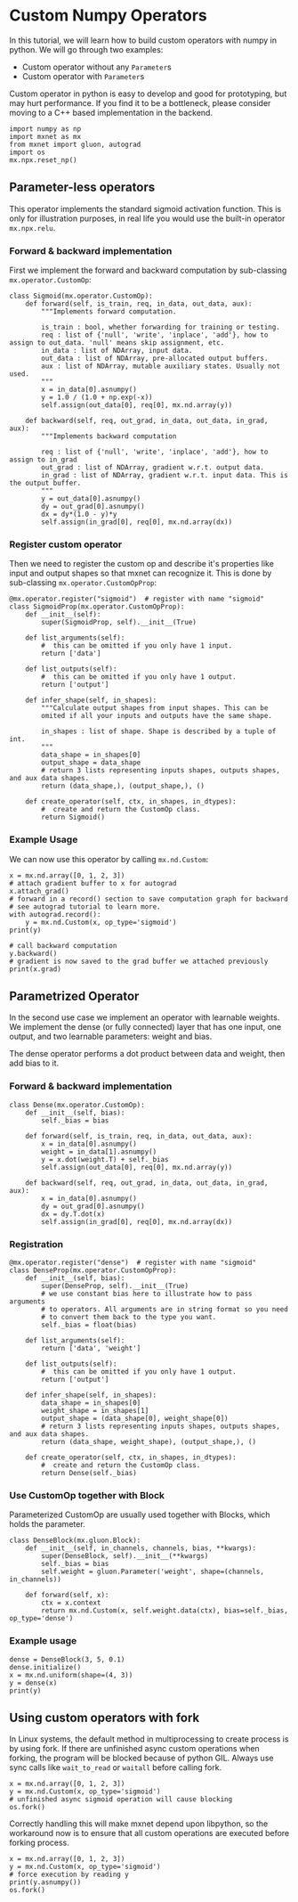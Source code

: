 <!--- Licensed to the Apache Software Foundation (ASF) under one -->
<!--- or more contributor license agreements.  See the NOTICE file -->
<!--- distributed with this work for additional information -->
<!--- regarding copyright ownership.  The ASF licenses this file -->
<!--- to you under the Apache License, Version 2.0 (the -->
<!--- "License"); you may not use this file except in compliance -->
<!--- with the License.  You may obtain a copy of the License at -->

<!---   http://www.apache.org/licenses/LICENSE-2.0 -->

<!--- Unless required by applicable law or agreed to in writing, -->
<!--- software distributed under the License is distributed on an -->
<!--- "AS IS" BASIS, WITHOUT WARRANTIES OR CONDITIONS OF ANY -->
<!--- KIND, either express or implied.  See the License for the -->
<!--- specific language governing permissions and limitations -->
<!--- under the License. -->


# Custom Numpy Operators

In this tutorial, we will learn how to build custom operators with numpy in python. We will go through two examples:
- Custom operator without any `Parameter`s
- Custom operator with `Parameter`s

Custom operator in python is easy to develop and good for prototyping, but may hurt performance. If you find it to be a bottleneck, please consider moving to a C++ based implementation in the backend.



```{.python .input}
import numpy as np
import mxnet as mx
from mxnet import gluon, autograd
import os
mx.npx.reset_np()
```

## Parameter-less operators

This operator implements the standard sigmoid activation function. This is only for illustration purposes, in real life you would use the built-in operator `mx.npx.relu`.

### Forward & backward implementation

First we implement the forward and backward computation by sub-classing `mx.operator.CustomOp`:


```{.python .input}
class Sigmoid(mx.operator.CustomOp):
    def forward(self, is_train, req, in_data, out_data, aux):
        """Implements forward computation.

        is_train : bool, whether forwarding for training or testing.
        req : list of {'null', 'write', 'inplace', 'add'}, how to assign to out_data. 'null' means skip assignment, etc.
        in_data : list of NDArray, input data.
        out_data : list of NDArray, pre-allocated output buffers.
        aux : list of NDArray, mutable auxiliary states. Usually not used.
        """
        x = in_data[0].asnumpy()
        y = 1.0 / (1.0 + np.exp(-x))
        self.assign(out_data[0], req[0], mx.nd.array(y))

    def backward(self, req, out_grad, in_data, out_data, in_grad, aux):
        """Implements backward computation

        req : list of {'null', 'write', 'inplace', 'add'}, how to assign to in_grad
        out_grad : list of NDArray, gradient w.r.t. output data.
        in_grad : list of NDArray, gradient w.r.t. input data. This is the output buffer.
        """
        y = out_data[0].asnumpy()
        dy = out_grad[0].asnumpy()
        dx = dy*(1.0 - y)*y
        self.assign(in_grad[0], req[0], mx.nd.array(dx))
```

### Register custom operator

Then we need to register the custom op and describe it's properties like input and output shapes so that mxnet can recognize it. This is done by sub-classing `mx.operator.CustomOpProp`:


```{.python .input}
@mx.operator.register("sigmoid")  # register with name "sigmoid"
class SigmoidProp(mx.operator.CustomOpProp):
    def __init__(self):
        super(SigmoidProp, self).__init__(True)

    def list_arguments(self):
        #  this can be omitted if you only have 1 input.
        return ['data']

    def list_outputs(self):
        #  this can be omitted if you only have 1 output.
        return ['output']

    def infer_shape(self, in_shapes):
        """Calculate output shapes from input shapes. This can be
        omited if all your inputs and outputs have the same shape.

        in_shapes : list of shape. Shape is described by a tuple of int.
        """
        data_shape = in_shapes[0]
        output_shape = data_shape
        # return 3 lists representing inputs shapes, outputs shapes, and aux data shapes.
        return (data_shape,), (output_shape,), ()

    def create_operator(self, ctx, in_shapes, in_dtypes):
        #  create and return the CustomOp class.
        return Sigmoid()
```

### Example Usage

We can now use this operator by calling `mx.nd.Custom`:


```{.python .input}
x = mx.nd.array([0, 1, 2, 3])
# attach gradient buffer to x for autograd
x.attach_grad()
# forward in a record() section to save computation graph for backward
# see autograd tutorial to learn more.
with autograd.record():
    y = mx.nd.Custom(x, op_type='sigmoid')
print(y)
```

```{.python .input}
# call backward computation
y.backward()
# gradient is now saved to the grad buffer we attached previously
print(x.grad)
```

## Parametrized Operator

In the second use case we implement an operator with learnable weights. We implement the dense (or fully connected) layer that has one input, one output, and two learnable parameters: weight and bias.

The dense operator performs a dot product between data and weight, then add bias to it.

### Forward & backward implementation


```{.python .input}
class Dense(mx.operator.CustomOp):
    def __init__(self, bias):
        self._bias = bias

    def forward(self, is_train, req, in_data, out_data, aux):
        x = in_data[0].asnumpy()
        weight = in_data[1].asnumpy()
        y = x.dot(weight.T) + self._bias
        self.assign(out_data[0], req[0], mx.nd.array(y))

    def backward(self, req, out_grad, in_data, out_data, in_grad, aux):
        x = in_data[0].asnumpy()
        dy = out_grad[0].asnumpy()
        dx = dy.T.dot(x)
        self.assign(in_grad[0], req[0], mx.nd.array(dx))
```

### Registration


```{.python .input}
@mx.operator.register("dense")  # register with name "sigmoid"
class DenseProp(mx.operator.CustomOpProp):
    def __init__(self, bias):
        super(DenseProp, self).__init__(True)
        # we use constant bias here to illustrate how to pass arguments
        # to operators. All arguments are in string format so you need
        # to convert them back to the type you want.
        self._bias = float(bias)

    def list_arguments(self):
        return ['data', 'weight']

    def list_outputs(self):
        #  this can be omitted if you only have 1 output.
        return ['output']

    def infer_shape(self, in_shapes):
        data_shape = in_shapes[0]
        weight_shape = in_shapes[1]
        output_shape = (data_shape[0], weight_shape[0])
        # return 3 lists representing inputs shapes, outputs shapes, and aux data shapes.
        return (data_shape, weight_shape), (output_shape,), ()

    def create_operator(self, ctx, in_shapes, in_dtypes):
        #  create and return the CustomOp class.
        return Dense(self._bias)
```

### Use CustomOp together with Block

Parameterized CustomOp are usually used together with Blocks, which holds the parameter.


```{.python .input}
class DenseBlock(mx.gluon.Block):
    def __init__(self, in_channels, channels, bias, **kwargs):
        super(DenseBlock, self).__init__(**kwargs)
        self._bias = bias
        self.weight = gluon.Parameter('weight', shape=(channels, in_channels))

    def forward(self, x):
        ctx = x.context
        return mx.nd.Custom(x, self.weight.data(ctx), bias=self._bias, op_type='dense')
```

### Example usage


```{.python .input}
dense = DenseBlock(3, 5, 0.1)
dense.initialize()
x = mx.nd.uniform(shape=(4, 3))
y = dense(x)
print(y)
```

## Using custom operators with fork
In Linux systems, the default method in multiprocessing to create process is by using fork. If there are unfinished async custom operations when forking, the program will be blocked because of python GIL. Always use sync calls like `wait_to_read` or `waitall` before calling fork.

```{.python}
x = mx.nd.array([0, 1, 2, 3])
y = mx.nd.Custom(x, op_type='sigmoid')
# unfinished async sigmoid operation will cause blocking
os.fork()
```

Correctly handling this will make mxnet depend upon libpython, so the workaround now is to ensure that all custom operations are executed before forking process.

```{.python}
x = mx.nd.array([0, 1, 2, 3])
y = mx.nd.Custom(x, op_type='sigmoid')
# force execution by reading y
print(y.asnumpy())
os.fork()
```
